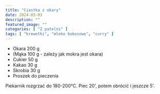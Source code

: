 ```yaml
---
title: "Ciastka z okary"
date: 2024-03-03
description: ""
featured_image: ""
categories: [ "Z patelni" ]
tags: [ "krewetki", "mleko kokosowe", "curry" ]
---
```


 * Okara 200 g
 * (Mąka 100 g - zależy jak mokra jest okara)
 * Cukier 50 g
 * Kakao 30 g
 * Skrobia 30 g
 * Proszek do pieczenia

Piekarnik rozgrzać do 180-200°C. Piec 20', potem obrócić i jeszcze 5'.
